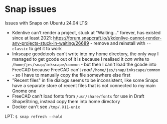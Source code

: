 # Snap issues

Issues with Snaps on Ubuntu 24.04 LTS:

 * Kdenlive can't render a project, stuck at "Waiting..." forever, has existed since at least 2021: https://forum.snapcraft.io/t/kdenlive-cannot-render-any-projects-stuck-in-waiting/26689 - remove and reinstall with `--classic` to get it to work
 * Inkscape gcodetools can't write into my home directory, the only way I managed to get gcode out of it is because I realised it *can* write to `/home/jes/snap/inkscape/common` - but then I can't load the gcode into FreeCAD because FreeCAD can't *read* `/home/jes/snap/inkscape/common` - so I have to manually copy the file somewhere else first
 * "Recent files" in file dialogs seems to be inconsistent, like some Snaps have a separate store of recent files that is not connected to my main Gnome one
 * FreeCAD can't load fonts from `/usr/share/fonts` for use in Draft ShapeString, instead copy them into home directory
 * Docker can't see `/tmp/.X11-unix`

LPT: `$ snap refresh --hold`
